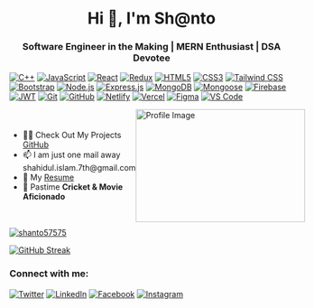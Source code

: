 <h1 align="center">Hi 👋, I'm Sh@nto</h1>
<h3 align="center">Software Engineer in the Making | MERN Enthusiast | DSA Devotee</h3>

[![C++](https://img.shields.io/badge/-C%2B%2B-blue?style=for-the-badge&logo=c%2B%2B)](https://en.wikipedia.org/wiki/C%2B%2B)
[![JavaScript](https://img.shields.io/badge/-JavaScript-yellow?style=for-the-badge&logo=javascript)](https://developer.mozilla.org/en-US/docs/Web/JavaScript)
[![React](https://img.shields.io/badge/-React-blue?style=for-the-badge&logo=react)](https://reactjs.org/)
[![Redux](https://img.shields.io/badge/-Redux-purple?style=for-the-badge&logo=redux)](https://redux.js.org/)
[![HTML5](https://img.shields.io/badge/-HTML5-red?style=for-the-badge&logo=html5)](https://developer.mozilla.org/en-US/docs/Web/HTML)
[![CSS3](https://img.shields.io/badge/-CSS3-blue?style=for-the-badge&logo=css3)](https://developer.mozilla.org/en-US/docs/Web/CSS)
[![Tailwind CSS](https://img.shields.io/badge/-Tailwind_CSS-lightblue?style=for-the-badge&logo=tailwind-css)](https://tailwindcss.com/)
[![Bootstrap](https://img.shields.io/badge/-Bootstrap-purple?style=for-the-badge&logo=bootstrap)](https://getbootstrap.com/)
[![Node.js](https://img.shields.io/badge/-Node.js-green?style=for-the-badge&logo=node.js)](https://nodejs.org/)
[![Express.js](https://img.shields.io/badge/-Express.js-lightgrey?style=for-the-badge&logo=express)](https://expressjs.com/)
[![MongoDB](https://img.shields.io/badge/-MongoDB-green?style=for-the-badge&logo=mongodb)](https://www.mongodb.com/)
[![Mongoose](https://img.shields.io/badge/-Mongoose-orange?style=for-the-badge&logo=mongoose)](https://mongoosejs.com/)
[![Firebase](https://img.shields.io/badge/-Firebase-orange?style=for-the-badge&logo=firebase)](https://firebase.google.com/)
[![JWT](https://img.shields.io/badge/-JWT-yellow?style=for-the-badge&logo=json-web-tokens)](https://jwt.io/)
[![Git](https://img.shields.io/badge/-Git-black?style=for-the-badge&logo=git)](https://git-scm.com/)
[![GitHub](https://img.shields.io/badge/-GitHub-grey?style=for-the-badge&logo=github)](https://github.com/)
[![Netlify](https://img.shields.io/badge/-Netlify-blue?style=for-the-badge&logo=netlify)](https://www.netlify.com/)
[![Vercel](https://img.shields.io/badge/-Vercel-blue?style=for-the-badge&logo=vercel)](https://vercel.com/)
[![Figma](https://img.shields.io/badge/-Figma-blueviolet?style=for-the-badge&logo=figma)](https://www.figma.com/)
[![VS Code](https://img.shields.io/badge/-VS_Code-blue?style=for-the-badge&logo=visual-studio-code)](https://code.visualstudio.com/)

<div style="display: flex; align-items: center; justify-content: space-between;">
    <div>
    <ul>
      <li>👨‍💻 Check Out My Projects <a href="https://github.com/Shanto57575">GitHub</a></li>
      <li>📫 I am just one mail away shahidul.islam.7th@gmail.com</li>
      <li>📄 My <a href="https://drive.google.com/file/d/14PZc0XHRW6hxw1pNiWO7d-Hw-k76_-1f/view?usp=sharing">Resume</a></li>
      <li>🎥 Pastime <strong>Cricket & Movie Aficionado</strong></li>
    </ul>
  </div>
  <div>
    <img src="https://miro.medium.com/v2/resize:fit:1278/1*XC8smpR5WreT96bwSVNzjg.gif" alt="Profile Image" width="300" height="200"/>
  </div>
</div>

<p align="left" style="margin-top:10px;"> <a href="https://github.com/ryo-ma/github-profile-trophy"><img src="https://github-profile-trophy.vercel.app/?username=shanto57575&theme=dracula" alt="shanto57575" /></a> </p>

[![GitHub Streak](https://streak-stats.demolab.com?user=Shanto57575&theme=blue-navy&hide_border=true&card_width=450)](https://git.io/streak-stats)

<h3 align="left">Connect with me:</h3>
<p align="left">
<a href="https://twitter.com/Shahidu37823405" target="_blank"><img align="center" src="https://img.shields.io/badge/-Twitter-1DA1F2?style=for-the-badge&logo=twitter&logoColor=white" alt="Twitter" /></a>
<a href="https://www.linkedin.com/in/md-shahidul-islam-shanto/" target="_blank"><img align="center" src="https://img.shields.io/badge/-LinkedIn-0077B5?style=for-the-badge&logo=linkedin&logoColor=white" alt="LinkedIn" /></a>
<a href="https://www.facebook.com/profile.php?id=100021587690987" target="_blank"><img align="center" src="https://img.shields.io/badge/-Facebook-1877F2?style=for-the-badge&logo=facebook&logoColor=white" alt="Facebook" /></a>
<a href="https://www.instagram.com/_shanto16_3/" target="_blank"><img align="center" src="https://img.shields.io/badge/-Instagram-E4405F?style=for-the-badge&logo=instagram&logoColor=white" alt="Instagram" /></a>
</p>
